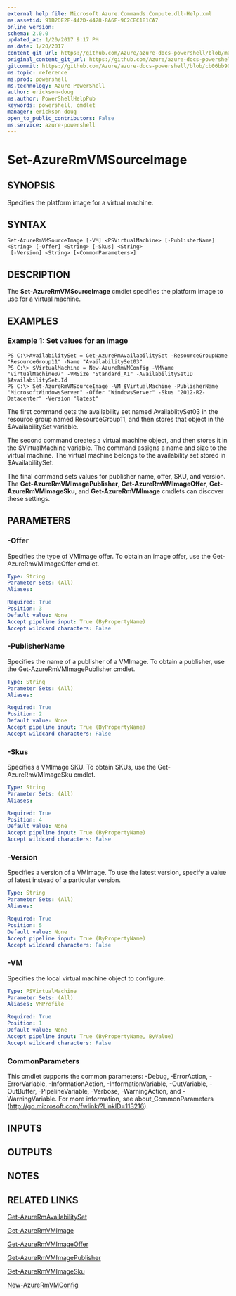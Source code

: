```yaml
---
external help file: Microsoft.Azure.Commands.Compute.dll-Help.xml
ms.assetid: 91B2DE2F-442D-4428-8A6F-9C2CEC181CA7
online version: 
schema: 2.0.0
updated_at: 1/20/2017 9:17 PM
ms.date: 1/20/2017
content_git_url: https://github.com/Azure/azure-docs-powershell/blob/master/azureps-cmdlets-docs/ResourceManager/AzureRM.Compute/v2.5.0/Set-AzureRmVMSourceImage.md
original_content_git_url: https://github.com/Azure/azure-docs-powershell/blob/master/azureps-cmdlets-docs/ResourceManager/AzureRM.Compute/v2.5.0/Set-AzureRmVMSourceImage.md
gitcommit: https://github.com/Azure/azure-docs-powershell/blob/cb06bb906911a2a2e1f57adbafe0c0c97a0b205b/azureps-cmdlets-docs/ResourceManager/AzureRM.Compute/v2.5.0/Set-AzureRmVMSourceImage.md
ms.topic: reference
ms.prod: powershell
ms.technology: Azure PowerShell
author: erickson-doug
ms.author: PowerShellHelpPub
keywords: powershell, cmdlet
manager: erickson-doug
open_to_public_contributors: False
ms.service: azure-powershell
---
```


# Set-AzureRmVMSourceImage

## SYNOPSIS
Specifies the platform image for a virtual machine.

## SYNTAX

```
Set-AzureRmVMSourceImage [-VM] <PSVirtualMachine> [-PublisherName] <String> [-Offer] <String> [-Skus] <String>
 [-Version] <String> [<CommonParameters>]
```

## DESCRIPTION
The **Set-AzureRmVMSourceImage** cmdlet specifies the platform image to use for a virtual machine.

## EXAMPLES

### Example 1: Set values for an image
```
PS C:\>AvailabilitySet = Get-AzureRmAvailabilitySet -ResourceGroupName "ResourceGroup11" -Name "AvailabilitySet03"
PS C:\> $VirtualMachine = New-AzureRmVMConfig -VMName "VirtualMachine07" -VMSize "Standard_A1" -AvailabilitySetID $AvailabilitySet.Id 
PS C:\> Set-AzureRmVMSourceImage -VM $VirtualMachine -PublisherName "MicrosoftWindowsServer" -Offer "WindowsServer" -Skus "2012-R2-Datacenter" -Version "latest"
```

The first command gets the availability set named AvailablitySet03 in the resource group named ResourceGroup11, and then stores that object in the $AvailabilitySet variable.

The second command creates a virtual machine object, and then stores it in the $VirtualMachine variable.
The command assigns a name and size to the virtual machine.
The virtual machine belongs to the availability set stored in $AvailabilitySet.

The final command sets values for publisher name, offer, SKU, and version.
The **Get-AzureRmVMImagePublisher**, **Get-AzureRmVMImageOffer**, **Get-AzureRmVMImageSku**, and **Get-AzureRmVMImage** cmdlets can discover these settings.

## PARAMETERS

### -Offer
Specifies the type of VMImage offer.
To obtain an image offer, use the Get-AzureRmVMImageOffer cmdlet.

```yaml
Type: String
Parameter Sets: (All)
Aliases: 

Required: True
Position: 3
Default value: None
Accept pipeline input: True (ByPropertyName)
Accept wildcard characters: False
```

### -PublisherName
Specifies the name of a publisher of a VMImage.
To obtain a publisher, use the Get-AzureRmVMImagePublisher cmdlet.

```yaml
Type: String
Parameter Sets: (All)
Aliases: 

Required: True
Position: 2
Default value: None
Accept pipeline input: True (ByPropertyName)
Accept wildcard characters: False
```

### -Skus
Specifies a VMImage SKU.
To obtain SKUs, use the Get-AzureRmVMImageSku cmdlet.

```yaml
Type: String
Parameter Sets: (All)
Aliases: 

Required: True
Position: 4
Default value: None
Accept pipeline input: True (ByPropertyName)
Accept wildcard characters: False
```

### -Version
Specifies a version of a VMImage.
To use the latest version, specify a value of latest instead of a particular version.

```yaml
Type: String
Parameter Sets: (All)
Aliases: 

Required: True
Position: 5
Default value: None
Accept pipeline input: True (ByPropertyName)
Accept wildcard characters: False
```

### -VM
Specifies the local virtual machine object to configure.

```yaml
Type: PSVirtualMachine
Parameter Sets: (All)
Aliases: VMProfile

Required: True
Position: 1
Default value: None
Accept pipeline input: True (ByPropertyName, ByValue)
Accept wildcard characters: False
```

### CommonParameters
This cmdlet supports the common parameters: -Debug, -ErrorAction, -ErrorVariable, -InformationAction, -InformationVariable, -OutVariable, -OutBuffer, -PipelineVariable, -Verbose, -WarningAction, and -WarningVariable. For more information, see about_CommonParameters (http://go.microsoft.com/fwlink/?LinkID=113216).

## INPUTS

## OUTPUTS

## NOTES

## RELATED LINKS

[Get-AzureRmAvailabilitySet](xref:ResourceManager/AzureRM.Compute/v2.5.0/Get-AzureRmAvailabilitySet.md)

[Get-AzureRmVMImage](xref:ResourceManager/AzureRM.Compute/v2.5.0/Get-AzureRmVMImage.md)

[Get-AzureRmVMImageOffer](xref:ResourceManager/AzureRM.Compute/v2.5.0/Get-AzureRmVMImageOffer.md)

[Get-AzureRmVMImagePublisher](xref:ResourceManager/AzureRM.Compute/v2.5.0/Get-AzureRmVMImagePublisher.md)

[Get-AzureRmVMImageSku](xref:ResourceManager/AzureRM.Compute/v2.5.0/Get-AzureRmVMImageSku.md)

[New-AzureRmVMConfig](xref:ResourceManager/AzureRM.Compute/v2.5.0/New-AzureRmVMConfig.md)


